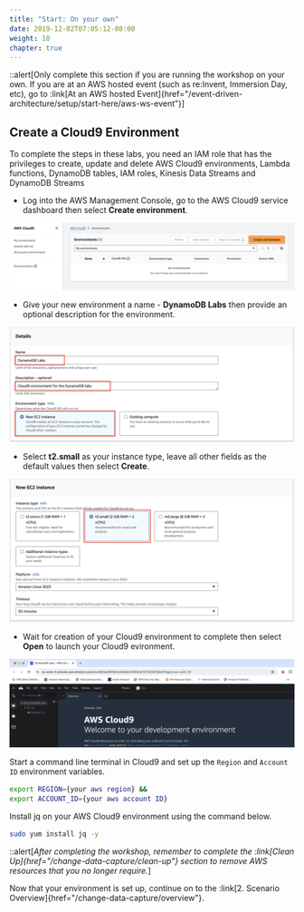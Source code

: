 ```yaml
---
title: "Start: On your own"
date: 2019-12-02T07:05:12-08:00
weight: 10
chapter: true
---
```



::alert[Only complete this section if you are running the workshop on your own. If you are at an AWS hosted event (such as re\:Invent, Immersion Day, etc), go to :link[At an AWS hosted Event]{href="/event-driven-architecture/setup/start-here/aws-ws-event"}]

## Create a Cloud9 Environment

To complete the steps in these labs, you need an IAM role that has the privileges to create, update and delete AWS Cloud9 environments, Lambda functions, DynamoDB tables, IAM roles, Kinesis Data Streams and DynamoDB Streams

* Log into the AWS Management Console, go to the AWS Cloud9 service dashboard then select **Create environment**.

![Create Cloud9 environment](/static/images/change-data-capture/setup/cloud9-create-env.png)

* Give your new environment a name - **DynamoDB Labs** then provide an optional description for the environment.

![Name Cloud9 environment](/static/images/change-data-capture/setup/cloud9-name-env.png)

* Select **t2.small** as your instance type, leave all other fields as the default values then select **Create**.

![Select Cloud9 instance](/static/images/change-data-capture/setup/cloud9-select-ec2.png)

* Wait for creation of your Cloud9 environment to complete then select **Open** to launch your Cloud9 evironment.

![Launch Cloud9 environment](/static/images/change-data-capture/setup/cloud9-launch-env.png)

Start a command line terminal in Cloud9 and set up the `Region` and `Account ID` environment variables.

```bash
export REGION={your aws region} &&
export ACCOUNT_ID={your aws account ID}
```

Install jq on your AWS Cloud9 environment using the command below.

```bash
sudo yum install jq -y
```

::alert[*After completing the workshop, remember to complete the :link[Clean Up]{href="/change-data-capture/clean-up"} section to remove AWS resources that you no longer require.*]

Now that your environment is set up, continue on to the :link[2. Scenario Overview]{href="/change-data-capture/overview"}.  
